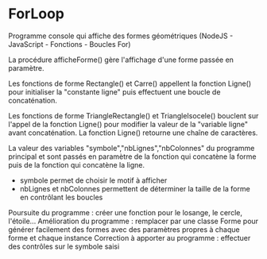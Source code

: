 # ForLoop

Programme console qui affiche des formes géométriques (NodeJS - JavaScript - Fonctions - Boucles For)

La procédure afficheForme() gère l'affichage d'une forme passée en paramètre.

Les fonctions de forme Rectangle() et Carre() appellent la fonction Ligne() pour initialiser la "constante ligne" puis effectuent une boucle de concaténation.

Les fonctions de forme TriangleRectangle() et TriangleIsocele() bouclent sur l'appel de la fonction Ligne() pour modifier la valeur de la "variable ligne" avant concaténation.
La fonction Ligne() retourne une chaîne de caractères.

La valeur des variables "symbole","nbLignes","nbColonnes" du programme principal et sont passés en paramètre de la fonction qui concatène la forme puis de la fonction qui concatène la ligne.
- symbole permet de choisir le motif à afficher
- nbLignes et nbColonnes permettent de déterminer la taille de la forme en contrôlant les boucles

Poursuite du programme : créer une fonction pour le losange, le cercle, l'étoile...
Amélioration du programme : remplacer par une classe Forme pour générer facilement des formes avec des paramètres propres à chaque forme et chaque instance
Correction à apporter au programme : effectuer des contrôles sur le symbole saisi 
